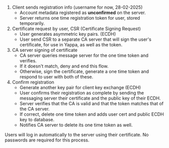 1. Client sends registration info (username for now, 28-02-2025)
	- Account metadata registered as **unconfirmed** on the server.
	- Server returns one time registration token for user, stored temporarily.
2. Certificate request by user, CSR (Certificate Signing Request)
	- User generates asymmetric key pairs. (ECDH)
	- User send CSR to a separate CA server that will sign the user's certificate, for use in Yappa, as well as the token.
3. CA server signing of certificate
	- CA server queries message server for the one time token and verifies.
	- If it doesn't match, deny and end this flow.
	- Otherwise, sign the certificate, generate a one time token and respond to user with both of these.
4. Confirm registration
	- Generate another key pair for client key exchange (ECDH)
	- User confirms their registration as complete by sending the messaging server their certificate and the public key of their ECDH.
	- Server verifies that the CA is valid and that the token matches that of the CA server. 
	- If correct, delete one time token and adds user cert and public ECDH key to database.
	- Notifies CA server to delete its one time token as well.

Users will log in automatically to the server using their certificate. No passwords are required for this process.